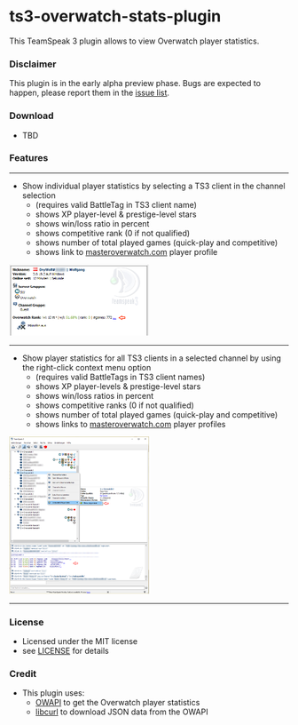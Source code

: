 # ts3-overwatch-stats-plugin
This TeamSpeak 3 plugin allows to view Overwatch player statistics.

### Disclaimer

This plugin is in the early alpha preview phase. Bugs are expected to happen, please report them in the [issue list](https://github.com/drywolf/ts3-overwatch-stats-plugin/issues).

### Download

- TBD

### Features

----------

- Show individual player statistics by selecting a TS3 client in the channel selection
	- (requires valid BattleTag in TS3 client name)
	- shows XP player-level & prestige-level stars
	- shows win/loss ratio in percent
	- shows competitive rank (0 if not qualified)
	- shows number of total played games (quick-play and competitive)
	- shows link to [masteroverwatch.com](http://masteroverwatch.com/) player profile

<img src="./doc/images/plugin_feature_player_info_stats.png" width="50%">

----------

- Show player statistics for all TS3 clients in a selected channel by using the right-click context menu option
	- (requires valid BattleTags in TS3 client names)
	- shows XP player-levels & prestige-level stars
	- shows win/loss ratios in percent
	- shows competitive ranks (0 if not qualified)
	- shows number of total played games (quick-play and competitive)
	- shows links to [masteroverwatch.com](http://masteroverwatch.com/) player profiles

<img src="./doc/images/plugin_feature_channel_stats.png" width="50%">

----------

### License

- Licensed under the MIT license
- see [LICENSE](https://github.com/drywolf/ts3-overwatch-stats-plugin/blob/master/LICENSE) for details

### Credit

- This plugin uses:
	- [OWAPI](https://github.com/SunDwarf/OWAPI) to get the Overwatch player statistics
	- [libcurl](https://github.com/curl/curl) to download JSON data from the OWAPI
